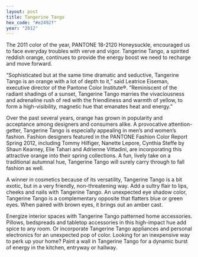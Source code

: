 ```yaml
---
layout: post
title: Tangerine Tango
hex_code: "#e2492f"
year: "2012"
---
```

The 2011 color of the year, PANTONE 18-2120 Honeysuckle, encouraged us to face everyday troubles with verve and vigor. Tangerine Tango, a spirited reddish orange, continues to provide the energy boost we need to recharge and move forward.

“Sophisticated but at the same time dramatic and seductive, Tangerine Tango is an orange with a lot of depth to it,” said Leatrice Eiseman, executive director of the Pantone Color Institute®. “Reminiscent of the radiant shadings of a sunset, Tangerine Tango marries the vivaciousness and adrenaline rush of red with the friendliness and warmth of yellow, to form a high-visibility, magnetic hue that emanates heat and energy.”

Over the past several years, orange has grown in popularity and acceptance among designers and consumers alike. A provocative attention-getter, Tangerine Tango is especially appealing in men’s and women’s fashion. Fashion designers featured in the PANTONE Fashion Color Report Spring 2012, including Tommy Hilfiger, Nanette Lepore, Cynthia Steffe by Shaun Kearney, Elie Tahari and Adrienne Vittadini, are incorporating this attractive orange into their spring collections. A fun, lively take on a traditional autumnal hue, Tangerine Tango will surely carry through to fall fashion as well.

A winner in cosmetics because of its versatility, Tangerine Tango is a bit exotic, but in a very friendly, non-threatening way. Add a sultry flair to lips, cheeks and nails with Tangerine Tango. An unexpected eye shadow color, Tangerine Tango is a complementary opposite that flatters blue or green eyes. When paired with brown eyes, it brings out an amber cast.

Energize interior spaces with Tangerine Tango patterned home accessories. Pillows, bedspreads and tabletop accessories in this high-impact hue add spice to any room. Or incorporate Tangerine Tango appliances and personal electronics for an unexpected pop of color. Looking for an inexpensive way to perk up your home? Paint a wall in Tangerine Tango for a dynamic burst of energy in the kitchen, entryway or hallway.